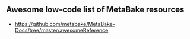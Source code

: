 
## Awesome low-code list of MetaBake resources

- https://github.com/metabake/MetaBake-Docs/tree/master/awesomeReference